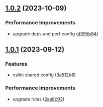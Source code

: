 ## [1.0.2](https://github.com/x-wink/eslint-config/compare/v1.0.1...v1.0.2) (2023-10-09)

### Performance Improvements

-   upgrade deps and perf config ([d395b84](https://github.com/x-wink/eslint-config/commit/d395b84861e180e42aff82cbfb08ab402fa42eaa))

## [1.0.1](https://github.com/x-wink/eslint-config/compare/v1.0.0...v1.0.1) (2023-09-12)

### Features

-   eslint shared config ([3a512b8](https://github.com/x-wink/eslint-config/commit/3a512b8f3714ffc5b3b15df2eed1b76d497a1b8f))

### Performance Improvements

-   upgrade rules ([2aa8c93](https://github.com/x-wink/eslint-config/commit/2aa8c93e87742182b9a05e95e3a02e60965a0568))
